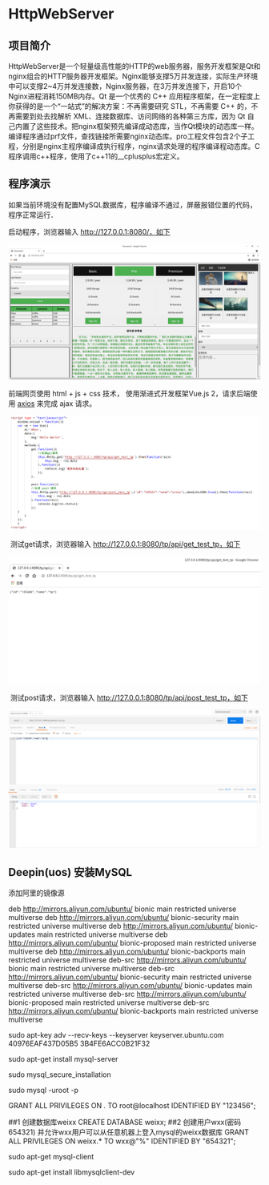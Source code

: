 # HttpWebServer
## 项目简介

​	HttpWebServer是一个轻量级高性能的HTTP的web服务器，服务开发框架是Qt和nginx组合的HTTP服务器开发框架。Nginx能够支撑5万并发连接，实际生产环境中可以支撑2~4万并发连接数，Nginx服务器，在3万并发连接下，开启10个Nginx进程消耗150MB内存。Qt 是一个优秀的 C++ 应用程序框架，在一定程度上你获得的是一个“一站式”的解决方案：不再需要研究 STL，不再需要 C++ 的<string>，不再需要到处去找解析 XML、连接数据库、访问网络的各种第三方库，因为 Qt 自己内置了这些技术。把nginx框架预先编译成动态库，当作Qt模块的动态库一样。编译程序通过prf文件，查找链接所需要nginx动态库。pro工程文件包含2个子工程，分别是nginx主程序编译成执行程序，nginx请求处理的程序编译程动态库。C程序调用c++程序，使用了c++11的__cplusplus宏定义。

## 程序演示

​	如果当前环境没有配置MySQL数据库，程序编译不通过，屏蔽报错位置的代码，程序正常运行．

启动程序，浏览器输入 http://127.0.0.1:8080/，如下

![](resources/index.png)



 前端网页使用 html + js + css 技术， 使用渐进式开发框架Vue.js 2，请求后端使用 [axios](https://www.runoob.com/vue2/vuejs-ajax-axios.html) 来完成 ajax 请求。	

![](resources/emulate.png)



​	测试get请求，浏览器输入 http://127.0.0.1:8080/tp/api/get_test_tp，如下

![](resources/get.png)

​	测试post请求，浏览器输入 http://127.0.0.1:8080/tp/api/post_test_tp，如下

![](resources/post.png)



## Deepin(uos) 安装MySQL

添加阿里的镜像源

deb http://mirrors.aliyun.com/ubuntu/ bionic main restricted universe multiverse
deb http://mirrors.aliyun.com/ubuntu/ bionic-security main restricted universe multiverse
deb http://mirrors.aliyun.com/ubuntu/ bionic-updates main restricted universe multiverse
deb http://mirrors.aliyun.com/ubuntu/ bionic-proposed main restricted universe multiverse
deb http://mirrors.aliyun.com/ubuntu/ bionic-backports main restricted universe multiverse
deb-src http://mirrors.aliyun.com/ubuntu/ bionic main restricted universe multiverse
deb-src http://mirrors.aliyun.com/ubuntu/ bionic-security main restricted universe multiverse
deb-src http://mirrors.aliyun.com/ubuntu/ bionic-updates main restricted universe multiverse
deb-src http://mirrors.aliyun.com/ubuntu/ bionic-proposed main restricted universe multiverse
deb-src http://mirrors.aliyun.com/ubuntu/ bionic-backports main restricted universe multiverse

sudo apt-key adv --recv-keys --keyserver keyserver.ubuntu.com 40976EAF437D05B5 3B4FE6ACC0B21F32

sudo apt-get install mysql-server 

sudo mysql_secure_installation

sudo mysql -uroot -p

GRANT ALL PRIVILEGES ON *.* TO root@localhost IDENTIFIED BY "123456";

##1 创建数据库weixx
CREATE DATABASE weixx;
##2 创建用户wxx(密码654321) 并允许wxx用户可以从任意机器上登入mysql的weixx数据库
GRANT ALL PRIVILEGES ON weixx.* TO wxx@"%" IDENTIFIED BY "654321"; 

sudo apt-get mysql-client

sudo apt-get install libmysqlclient-dev
